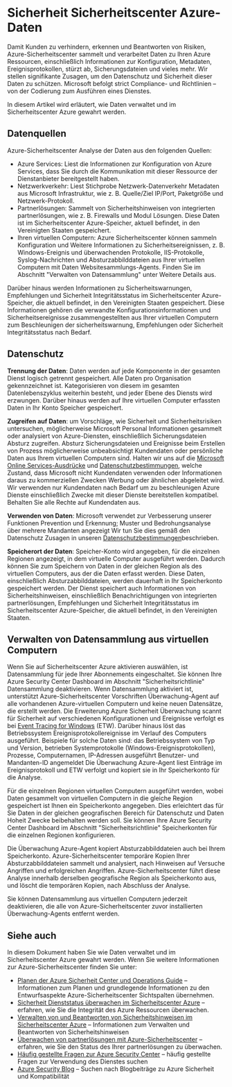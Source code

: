 <properties
   pageTitle="Sicherheitscenter Azure Data Security | Microsoft Azure"
   description="Dieses Dokument wird erläutert, wie Daten verwaltet und im Sicherheitscenter Azure gewahrt werden."
   services="security-center"
   documentationCenter="na"
   authors="YuriDio"
   manager="swadhwa"
   editor=""/>

<tags
   ms.service="security-center"
   ms.devlang="na"
   ms.topic="hero-article"
   ms.tgt_pltfrm="na"
   ms.workload="na"
   ms.date="10/25/2016"
   ms.author="yurid"/>

# <a name="azure-security-center-data-security"></a>Sicherheit Sicherheitscenter Azure-Daten
Damit Kunden zu verhindern, erkennen und Beantworten von Risiken, Azure-Sicherheitscenter sammelt und verarbeitet Daten zu Ihren Azure Ressourcen, einschließlich Informationen zur Konfiguration, Metadaten, Ereignisprotokollen, stürzt ab, Sicherungsdateien und vieles mehr. Wir stellen signifikante Zusagen, um den Datenschutz und Sicherheit dieser Daten zu schützen. Microsoft befolgt strict Compliance- und Richtlinien – von der Codierung zum Ausführen eines Dienstes. 

In diesem Artikel wird erläutert, wie Daten verwaltet und im Sicherheitscenter Azure gewahrt werden.

## <a name="data-sources"></a>Datenquellen

Azure-Sicherheitscenter Analyse der Daten aus den folgenden Quellen:

- Azure Services: Liest die Informationen zur Konfiguration von Azure Services, dass Sie durch die Kommunikation mit dieser Ressource der Dienstanbieter bereitgestellt haben.
- Netzwerkverkehr: Liest Stichprobe Netzwerk-Datenverkehr Metadaten aus Microsoft Infrastruktur, wie z. B. Quelle/Ziel IP/Port, Paketgröße und Netzwerk-Protokoll.
- Partnerlösungen: Sammelt von Sicherheitshinweisen von integrierten partnerlösungen, wie z. B. Firewalls und Modul Lösungen. Diese Daten ist im Sicherheitscenter Azure-Speicher, aktuell befindet, in den Vereinigten Staaten gespeichert.
- Ihren virtuellen Computern: Azure Sicherheitscenter können sammeln Konfiguration und Weitere Informationen zu Sicherheitsereignissen, z. B. Windows-Ereignis und überwachenden Protokolle, IIS-Protokolle, Syslog-Nachrichten und Absturzabbilddateien aus Ihrer virtuellen Computern mit Daten Websitesammlungs-Agents. Finden Sie im Abschnitt "Verwalten von Datensammlung" unter Weitere Details aus.  

Darüber hinaus werden Informationen zu Sicherheitswarnungen, Empfehlungen und Sicherheit Integritätsstatus im Sicherheitscenter Azure-Speicher, die aktuell befindet, in den Vereinigten Staaten gespeichert. Diese Informationen gehören die verwandte Konfigurationsinformationen und Sicherheitsereignisse zusammengestellten aus Ihrer virtuellen Computern zum Beschleunigen der sicherheitswarnung, Empfehlungen oder Sicherheit Integritätsstatus nach Bedarf.

## <a name="data-protection"></a>Datenschutz

**Trennung der Daten**: Daten werden auf jede Komponente in der gesamten Dienst logisch getrennt gespeichert. Alle Daten pro Organisation gekennzeichnet ist. Kategorisieren von diesem im gesamten Datenlebenszyklus weiterhin besteht, und jeder Ebene des Diensts wird erzwungen. Darüber hinaus werden auf Ihre virtuellen Computer erfassten Daten in Ihr Konto Speicher gespeichert.

**Zugreifen auf Daten**: um Vorschläge, wie Sicherheit und Sicherheitsrisiken untersuchen, möglicherweise Microsoft Personal Informationen gesammelt oder analysiert von Azure-Diensten, einschließlich Sicherungsdateien Absturz zugreifen. Absturz Sicherungsdateien und Ereignisse beim Erstellen von Prozess möglicherweise unbeabsichtigt Kundendaten oder persönliche Daten aus Ihrem virtuellen Computern sind. Halten wir uns auf die [Microsoft Online Services-Ausdrücke](http://www.microsoftvolumelicensing.com/DocumentSearch.aspx?Mode=3&DocumentTypeId=31) und [Datenschutzbestimmungen](https://www.microsoft.com/privacystatement/en-us/OnlineServices/Default.aspx), welche Zustand, dass Microsoft nicht Kundendaten verwenden oder Informationen daraus zu kommerziellen Zwecken Werbung oder ähnlichen abgeleitet wird. Wir verwenden nur Kundendaten nach Bedarf um zu beschleunigen Azure Dienste einschließlich Zwecke mit dieser Dienste bereitstellen kompatibel. Behalten Sie alle Rechte auf Kundendaten aus.

**Verwenden von Daten**: Microsoft verwendet zur Verbesserung unserer Funktionen Prevention und Erkennung; Muster und Bedrohungsanalyse über mehrere Mandanten angezeigt Wir tun Sie dies gemäß den Datenschutz Zusagen in unseren [Datenschutzbestimmungen](https://www.microsoft.com/privacystatement/en-us/OnlineServices/Default.aspx)beschrieben.

**Speicherort der Daten**: Speicher-Konto wird angegeben, für die einzelnen Regionen angezeigt, in dem virtuelle Computer ausgeführt werden. Dadurch können Sie zum Speichern von Daten in der gleichen Region als des virtuellen Computers, aus der die Daten erfasst werden. Diese Daten, einschließlich Absturzabbilddateien, werden dauerhaft in Ihr Speicherkonto gespeichert werden. Der Dienst speichert auch Informationen von Sicherheitshinweisen, einschließlich Benachrichtigungen von integrierten partnerlösungen, Empfehlungen und Sicherheit Integritätsstatus im Sicherheitscenter Azure-Speicher, die aktuell befindet, in den Vereinigten Staaten.

## <a name="managing-data-collection-from-virtual-machines"></a>Verwalten von Datensammlung aus virtuellen Computern

Wenn Sie auf Sicherheitscenter Azure aktivieren auswählen, ist Datensammlung für jede Ihrer Abonnements eingeschaltet. Sie können Ihre Azure Security Center Dashboard im Abschnitt "Sicherheitsrichtlinie" Datensammlung deaktivieren. Wenn Datensammlung aktiviert ist, unterstützt Azure-Sicherheitscenter Vorschriften Überwachung-Agent auf alle vorhandenen Azure-virtuellen Computern und keine neuen Datensätze, die erstellt werden. Die Erweiterung Azure Sicherheit Überwachung scannt für Sicherheit auf verschiedenen Konfigurationen und Ereignisse verfolgt es bei [Event Tracing for Windows](https://msdn.microsoft.com/library/windows/desktop/bb968803.aspx) (ETW). Darüber hinaus löst das Betriebssystem Ereignisprotokollereignisse im Verlauf des Computers ausgeführt. Beispiele für solche Daten sind: das Betriebssystem von Typ und Version, betrieben Systemprotokolle (Windows-Ereignisprotokollen), Prozesse, Computernamen, IP-Adressen ausgeführt Benutzer- und Mandanten-ID angemeldet Die Überwachung Azure-Agent liest Einträge im Ereignisprotokoll und ETW verfolgt und kopiert sie in Ihr Speicherkonto für die Analyse. 

Für die einzelnen Regionen virtuellen Computern ausgeführt werden, wobei Daten gesammelt von virtuellen Computern in die gleiche Region gespeichert ist Ihnen ein Speicherkonto angegeben. Dies erleichtert das für Sie Daten in der gleichen geografischen Bereich für Datenschutz und Daten Hoheit Zwecke beibehalten werden soll. Sie können Ihre Azure Security Center Dashboard im Abschnitt "Sicherheitsrichtlinie" Speicherkonten für die einzelnen Regionen konfigurieren.

Die Überwachung Azure-Agent kopiert Absturzabbilddateien auch bei Ihrem Speicherkonto.  Azure-Sicherheitscenter temporäre Kopien Ihrer Absturzabbilddateien sammelt und analysiert, nach Hinweisen auf Versuche Angriffen und erfolgreichen Angriffen.  Azure-Sicherheitscenter führt diese Analyse innerhalb derselben geografische Region als Speicherkonto aus, und löscht die temporären Kopien, nach Abschluss der Analyse.

Sie können Datensammlung aus virtuellen Computern jederzeit deaktivieren, die alle von Azure-Sicherheitscenter zuvor installierten Überwachung-Agents entfernt werden.


## <a name="see-also"></a>Siehe auch

In diesem Dokument haben Sie wie Daten verwaltet und im Sicherheitscenter Azure gewahrt werden. Wenn Sie weitere Informationen zur Azure-Sicherheitscenter finden Sie unter:

- [Planen der Azure Sicherheit Center und Operations Guide](security-center-planning-and-operations-guide.md) – Informationen zum Planen und grundlegende Informationen zu den Entwurfsaspekte Azure-Sicherheitscenter Sichtspalten übernehmen.
- [Sicherheit Dienststatus überwachen im Sicherheitscenter Azure](security-center-monitoring.md) – erfahren, wie Sie die Integrität des Azure Ressourcen überwachen.
- [Verwalten von und Beantworten von Sicherheitshinweisen im Sicherheitscenter Azure](security-center-managing-and-responding-alerts.md) – Informationen zum Verwalten und Beantworten von Sicherheitshinweisen
- [Überwachen von partnerlösungen mit Azure-Sicherheitscenter](security-center-partner-solutions.md) – erfahren, wie Sie den Status des Ihrer partnerlösungen zu überwachen.
- [Häufig gestellte Fragen zur Azure Security Center](security-center-faq.md) – häufig gestellte Fragen zur Verwendung des Dienstes suchen
- [Azure Security Blog](http://blogs.msdn.com/b/azuresecurity/) – Suchen nach Blogbeiträge zu Azure Sicherheit und Kompatibilität
